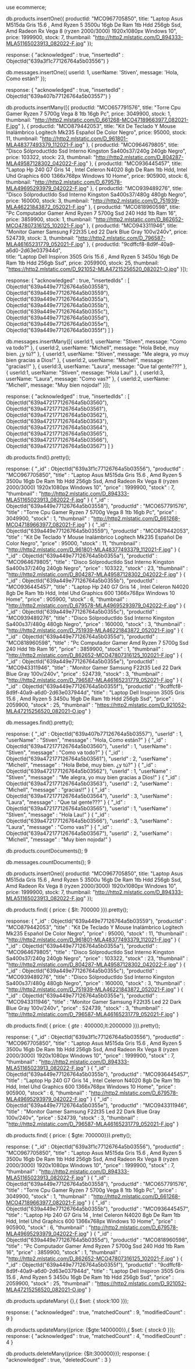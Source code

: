 use ecommerce;

db.products.insertOne({
    productId: "MCO967705850",
    title: "Laptop Asus M515da Gris 15.6 , Amd Ryzen 5 3500u  16gb De Ram 1tb Hdd 256gb Ssd, Amd Radeon Rx Vega 8 (ryzen 2000/3000) 1920x1080px Windows 10",
    price: 1999900,
    stock: 7,
    thumbnail: "http://http2.mlstatic.com/D_894333-MLA51165023913_082022-F.jpg"
});

response:
{
        "acknowledged" : true,
        "insertedId" : ObjectId("639a3f1c77126764a5b03556")
}

db.messages.insertOne({
    userId: 1,
    userName: 'Stiven',
    message: 'Hola, Como están?'
 });

response:
{
        "acknowledged" : true,
        "insertedId" : ObjectId("639a407b77126764a5b03557")
}


db.products.insertMany([{
    productId: "MCO657791576",
    title: "Torre Cpu Gamer Ryzen 7 5700g Vega 8 1tb 16gb Pc",
    price: 3049900,
    stock: 1,
    thumbnail: "http://http2.mlstatic.com/D_661268-MCO47189663977_082021-F.jpg"
  },
  {
    productId: "MCO879442053",
    title: "Kit De Teclado Y Mouse Inalámbrico Logitech Mk235 Español De Color Negro",
    price: 95000,
    stock: 11,
    thumbnail: "http://http2.mlstatic.com/D_961801-MLA48377493379_112021-F.jpg"
  },
  {
    productId: "MCO964679805",
    title: "Disco SólproductIdo Ssd Interno Kingston Sa400s37/240g 240gb Negro",
    price: 103322,
    stock: 23,
    thumbnail: "http://http2.mlstatic.com/D_804287-MLA49587128302_042022-F.jpg"
  },
  {
    productId: "MCO936445457",
    title: "Laptop Hp 240 G7 Gris 14 , Intel Celeron N4020 8gb De Ram 1tb Hdd, Intel Uhd Graphics 600 1366x768px Windows 10 Home",
    price: 905900,
    stock: 6,
    thumbnail: "http://http2.mlstatic.com/D_679578-MLA49695293979_042022-F.jpg"
  },
  {
    productId: "MCO939489276",
    title: "Disco SólproductIdo Ssd Interno Kingston Sa400s37/480g 480gb Negro",
    price: 160000,
    stock: 3,
    thumbnail: "http://http2.mlstatic.com/D_751939-MLA46221843872_052021-F.jpg"
  },
  {
    productId: "MCO818960598",
    title: "Pc Computador Gamer Amd Ryzen 7 5700g Ssd 240 Hdd 1tb Ram 16",
    price: 3859900,
    stock: 1,
    thumbnail: "http://http2.mlstatic.com/D_862652-MCO47807316125_102021-F.jpg"
  },
  {
    productId: "MCO943311946",
    title: "Monitor Gamer Samsung F22t35 Led 22 Dark Blue Gray 100v/240v",
    price: 524739,
    stock: 3,
    thumbnail: "http://http2.mlstatic.com/D_796587-MLA46165231779_052021-F.jpg"
  },
  {
    productId: "9cdffcf8-8d9f-40a9-a6d0-2d63e037944d",      
    title: "Laptop Dell Inspiron 3505 Gris 15.6 , Amd Ryzen 5 3450u 16gb De Ram 1tb Hdd 256gb Ssd",
    price: 2059900,
    stock: 25,
    thumbnail: "https://http2.mlstatic.com/D_921052-MLA47215256520_082021-O.jpg"
 }]);

response:
{
        "acknowledged" : true,
        "insertedIds" : [
                ObjectId("639a449e77126764a5b03558"),
                ObjectId("639a449e77126764a5b03559"),
                ObjectId("639a449e77126764a5b0355a"),
                ObjectId("639a449e77126764a5b0355b"),
                ObjectId("639a449e77126764a5b0355c"),
                ObjectId("639a449e77126764a5b0355d"),
                ObjectId("639a449e77126764a5b0355e"),
                ObjectId("639a449e77126764a5b0355f")
        ]
}


db.messages.insertMany([{
    userId:1,
    userName: "Stiven",
    message: "Como va todo?"
  },
  {
    userId:2,
    userName: "Michell",
    message: "Hola Bebé, muy bien. ¿y tú?"
  },
  {
    userId:1,
    userName: "Stiven",
    message: "Me alegra, yo muy bien gracias a Dios!"
  },
  {
    userId:2,
    userName: "Michell",
    message: "gracias!!"
  },
  {
    userId:3,
    userName: "Laura",
    message: "Que tal gente???"
  },
  {
    userId:1,
    userName: "Stiven",
    message: "Hola Lau!"
  },
  {
    userId:3,
    userName: "Laura",
    message: "Como vas?"
  },
  {
    userId:2,
    userName: "Michell",
    message: "Muy bien nojoda!"
 }]);

response:
{
        "acknowledged" : true,
        "insertedIds" : [
                ObjectId("639a472177126764a5b03560"),
                ObjectId("639a472177126764a5b03561"),
                ObjectId("639a472177126764a5b03562"),
                ObjectId("639a472177126764a5b03563"),
                ObjectId("639a472177126764a5b03564"),
                ObjectId("639a472177126764a5b03565"),
                ObjectId("639a472177126764a5b03566"),
                ObjectId("639a472177126764a5b03567")
        ]
}


db.products.find().pretty();

response:
{
        "_id" : ObjectId("639a3f1c77126764a5b03556"),
        "productId" : "MCO967705850",
        "title" : "Laptop Asus M515da Gris 15.6 , Amd Ryzen 5 3500u  16gb De Ram 1tb Hdd 256gb Ssd, Amd Radeon Rx Vega 8 (ryzen 2000/3000) 1920x1080px Windows 10",
        "price" : 1999900,
        "stock" : 7,
        "thumbnail" : "http://http2.mlstatic.com/D_894333-MLA51165023913_082022-F.jpg"
}
{
        "_id" : ObjectId("639a449e77126764a5b03558"),
        "productId" : "MCO657791576",
        "title" : "Torre Cpu Gamer Ryzen 7 5700g Vega 8 1tb 16gb Pc",
        "price" : 3049900,
        "stock" : 1,
        "thumbnail" : "http://http2.mlstatic.com/D_661268-MCO47189663977_082021-F.jpg"
}
{
        "_id" : ObjectId("639a449e77126764a5b03559"),
        "productId" : "MCO879442053",
        "title" : "Kit De Teclado Y Mouse Inalámbrico Logitech Mk235 Español De Color Negro",
        "price" : 95000,
        "stock" : 11,
        "thumbnail" : "http://http2.mlstatic.com/D_961801-MLA48377493379_112021-F.jpg"
}
{
        "_id" : ObjectId("639a449e77126764a5b0355a"),
        "productId" : "MCO964679805",
        "title" : "Disco SólproductIdo Ssd Interno Kingston Sa400s37/240g 240gb Negro",
        "price" : 103322,
        "stock" : 23,
        "thumbnail" : "http://http2.mlstatic.com/D_804287-MLA49587128302_042022-F.jpg"
}
{
        "_id" : ObjectId("639a449e77126764a5b0355b"),
        "productId" : "MCO936445457",
        "title" : "Laptop Hp 240 G7 Gris 14 , Intel Celeron N4020 8gb De Ram 1tb Hdd, Intel Uhd Graphics 600 1366x768px Windows 10 Home",
        "price" : 905900,
        "stock" : 6,
        "thumbnail" : "http://http2.mlstatic.com/D_679578-MLA49695293979_042022-F.jpg"
}
{
        "_id" : ObjectId("639a449e77126764a5b0355c"),
        "productId" : "MCO939489276",
        "title" : "Disco SólproductIdo Ssd Interno Kingston Sa400s37/480g 480gb Negro",
        "price" : 160000,
        "stock" : 3,
        "thumbnail" : "http://http2.mlstatic.com/D_751939-MLA46221843872_052021-F.jpg"
}
{
        "_id" : ObjectId("639a449e77126764a5b0355d"),
        "productId" : "MCO818960598",
        "title" : "Pc Computador Gamer Amd Ryzen 7 5700g Ssd 240 Hdd 1tb Ram 16",
        "price" : 3859900,
        "stock" : 1,
        "thumbnail" : "http://http2.mlstatic.com/D_862652-MCO47807316125_102021-F.jpg"
}
{
        "_id" : ObjectId("639a449e77126764a5b0355e"),
        "productId" : "MCO943311946",
        "title" : "Monitor Gamer Samsung F22t35 Led 22 Dark Blue Gray 100v/240v",
        "price" : 524739,
        "stock" : 3,
        "thumbnail" : "http://http2.mlstatic.com/D_796587-MLA46165231779_052021-F.jpg"
}
{
        "_id" : ObjectId("639a449e77126764a5b0355f"),
        "productId" : "9cdffcf8-8d9f-40a9-a6d0-2d63e037944d",
        "title" : "Laptop Dell Inspiron 3505 Gris 15.6 , Amd Ryzen 5 3450u 16gb De Ram 1tb Hdd 256gb Ssd",
        "price" : 2059900,
        "stock" : 25,
        "thumbnail" : "https://http2.mlstatic.com/D_921052-MLA47215256520_082021-O.jpg"
}


db.messages.find().pretty();

response:
{
        "_id" : ObjectId("639a407b77126764a5b03557"),
        "userId" : 1,
        "userName" : "Stiven",
        "message" : "Hola, Como están?"
}
{
        "_id" : ObjectId("639a472177126764a5b03560"),
        "userId" : 1,
        "userName" : "Stiven",
        "message" : "Como va todo?"
}
{
        "_id" : ObjectId("639a472177126764a5b03561"),
        "userId" : 2,
        "userName" : "Michell",
        "message" : "Hola Bebé, muy bien. ¿y tú?"
}
{
        "_id" : ObjectId("639a472177126764a5b03562"),
        "userId" : 1,
        "userName" : "Stiven",
        "message" : "Me alegra, yo muy bien gracias a Dios!"
}
{
        "_id" : ObjectId("639a472177126764a5b03563"),
        "userId" : 2,
        "userName" : "Michell",
        "message" : "gracias!!"
}
{
        "_id" : ObjectId("639a472177126764a5b03564"),
        "userId" : 3,
        "userName" : "Laura",
        "message" : "Que tal gente???"
}
{
        "_id" : ObjectId("639a472177126764a5b03565"),
        "userId" : 1,
        "userName" : "Stiven",
        "message" : "Hola Lau!"
}
{
        "_id" : ObjectId("639a472177126764a5b03566"),
        "userId" : 3,
        "userName" : "Laura",
        "message" : "Como vas?"
}
{
        "_id" : ObjectId("639a472177126764a5b03567"),
        "userId" : 2,
        "userName" : "Michell",
        "message" : "Muy bien nojoda!"
}


db.products.countDocuments();
9

db.messages.countDocuments();
9


db.products.insertOne({
    productId: "MCO967705850",
    title: "Laptop Asus M515da Gris 15.6 , Amd Ryzen 5 3500u  16gb De Ram 1tb Hdd 256gb Ssd, Amd Radeon Rx Vega 8 (ryzen 2000/3000) 1920x1080px Windows 10",
    price: 1999900,
    stock: 7,
    thumbnail: "http://http2.mlstatic.com/D_894333-MLA51165023913_082022-F.jpg"
});


db.products.find( { price: { $lt: 700000 }}).pretty();

response:
{
        "_id" : ObjectId("639a449e77126764a5b03559"),
        "productId" : "MCO879442053",
        "title" : "Kit De Teclado Y Mouse Inalámbrico Logitech Mk235 Español De Color Negro",
        "price" : 95000,
        "stock" : 11,
        "thumbnail" : "http://http2.mlstatic.com/D_961801-MLA48377493379_112021-F.jpg"
}
{
        "_id" : ObjectId("639a449e77126764a5b0355a"),
        "productId" : "MCO964679805",
        "title" : "Disco SólproductIdo Ssd Interno Kingston Sa400s37/240g 240gb Negro",
        "price" : 103322,
        "stock" : 23,
        "thumbnail" : "http://http2.mlstatic.com/D_804287-MLA49587128302_042022-F.jpg"
}
{
        "_id" : ObjectId("639a449e77126764a5b0355c"),
        "productId" : "MCO939489276",
        "title" : "Disco SólproductIdo Ssd Interno Kingston Sa400s37/480g 480gb Negro",
        "price" : 160000,
        "stock" : 3,
        "thumbnail" : "http://http2.mlstatic.com/D_751939-MLA46221843872_052021-F.jpg"
}
{
        "_id" : ObjectId("639a449e77126764a5b0355e"),
        "productId" : "MCO943311946",
        "title" : "Monitor Gamer Samsung F22t35 Led 22 Dark Blue Gray 100v/240v",
        "price" : 524739,
        "stock" : 3,
        "thumbnail" : "http://http2.mlstatic.com/D_796587-MLA46165231779_052021-F.jpg"
}

db.products.find( { price: { $gte: 400000,$lt:2000000 }}).pretty();

response:
{
        "_id" : ObjectId("639a3f1c77126764a5b03556"),
        "productId" : "MCO967705850",
        "title" : "Laptop Asus M515da Gris 15.6 , Amd Ryzen 5 3500u  16gb De Ram 1tb Hdd 256gb Ssd, Amd Radeon Rx Vega 8 (ryzen 2000/3000) 1920x1080px Windows 10",
        "price" : 1999900,
        "stock" : 7,
        "thumbnail" : "http://http2.mlstatic.com/D_894333-MLA51165023913_082022-F.jpg"
}
{
        "_id" : ObjectId("639a449e77126764a5b0355b"),
        "productId" : "MCO936445457",
        "title" : "Laptop Hp 240 G7 Gris 14 , Intel Celeron N4020 8gb De Ram 1tb Hdd, Intel Uhd Graphics 600 1366x768px Windows 10 Home",
        "price" : 905900,
        "stock" : 6,
        "thumbnail" : "http://http2.mlstatic.com/D_679578-MLA49695293979_042022-F.jpg"
}
{
        "_id" : ObjectId("639a449e77126764a5b0355e"),
        "productId" : "MCO943311946",
        "title" : "Monitor Gamer Samsung F22t35 Led 22 Dark Blue Gray 100v/240v",
        "price" : 524739,
        "stock" : 3,
        "thumbnail" : "http://http2.mlstatic.com/D_796587-MLA46165231779_052021-F.jpg"
}

db.products.find( { price: { $gte: 700000}}).pretty();

response:
{
        "_id" : ObjectId("639a3f1c77126764a5b03556"),
        "productId" : "MCO967705850",
        "title" : "Laptop Asus M515da Gris 15.6 , Amd Ryzen 5 3500u  16gb De Ram 1tb Hdd 256gb Ssd, Amd Radeon Rx Vega 8 (ryzen 2000/3000) 1920x1080px Windows 10",
        "price" : 1999900,
        "stock" : 7,
        "thumbnail" : "http://http2.mlstatic.com/D_894333-MLA51165023913_082022-F.jpg"
}
{
        "_id" : ObjectId("639a449e77126764a5b03558"),
        "productId" : "MCO657791576",
        "title" : "Torre Cpu Gamer Ryzen 7 5700g Vega 8 1tb 16gb Pc",
        "price" : 3049900,
        "stock" : 1,
        "thumbnail" : "http://http2.mlstatic.com/D_661268-MCO47189663977_082021-F.jpg"
}
{
        "_id" : ObjectId("639a449e77126764a5b0355b"),
        "productId" : "MCO936445457",
        "title" : "Laptop Hp 240 G7 Gris 14 , Intel Celeron N4020 8gb De Ram 1tb Hdd, Intel Uhd Graphics 600 1366x768px Windows 10 Home",
        "price" : 905900,
        "stock" : 6,
        "thumbnail" : "http://http2.mlstatic.com/D_679578-MLA49695293979_042022-F.jpg"
}
{
        "_id" : ObjectId("639a449e77126764a5b0355d"),
        "productId" : "MCO818960598",
        "title" : "Pc Computador Gamer Amd Ryzen 7 5700g Ssd 240 Hdd 1tb Ram 16",
        "price" : 3859900,
        "stock" : 1,
        "thumbnail" : "http://http2.mlstatic.com/D_862652-MCO47807316125_102021-F.jpg"
}
{
        "_id" : ObjectId("639a449e77126764a5b0355f"),
        "productId" : "9cdffcf8-8d9f-40a9-a6d0-2d63e037944d",
        "title" : "Laptop Dell Inspiron 3505 Gris 15.6 , Amd Ryzen 5 3450u 16gb De Ram 1tb Hdd 256gb Ssd",
        "price" : 2059900,
        "stock" : 25,
        "thumbnail" : "https://http2.mlstatic.com/D_921052-MLA47215256520_082021-O.jpg"
}


db.products.updateMany( {},{ $set: { stock:100 }});

response:
{ "acknowledged" : true, "matchedCount" : 9, "modifiedCount" : 9 }


db.products.updateMany({price: {$gte:1400000}},{ $set: { stock:0 }});
response:
{ "acknowledged" : true, "matchedCount" : 4, "modifiedCount" : 4 }

db.products.deleteMany({price: {$lt:300000}});
response:
{ "acknowledged" : true, "deletedCount" : 3 }